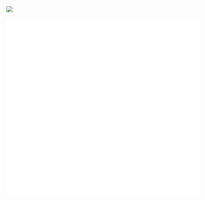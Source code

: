![](https://komarev.com/ghpvc/?username=rumatarpin)

 
<p align="center"> 
  <img src="https://github.com/rumatarpin/rumatarpin/blob/main/github-metrics.svg" alt="Ruma Tarpin"> 
</p>
